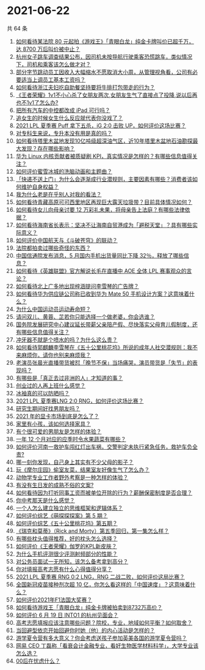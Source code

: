 # 2021-06-22

共 64 条

<!-- BEGIN -->
<!-- 最后更新时间 Tue Jun 22 2021 08:13:14 GMT+0800 (China Standard Time) -->

1. [如何看待某法院 80 元起拍《游戏王》「青眼白龙」纯金卡牌叫价已超千万，达 8700
   万后叫价被中止？](https://www.zhihu.com/question/466353604)
2. [杭州女子跳车调查结果公布，因司机未按导航行驶乘客恐慌跳车，类似情况下，司机和乘客该怎么做才对？](https://www.zhihu.com/question/466324039)
3. [部分字节跳动员工因收入大幅缩水不愿取消大小周，从管理视角看，公司有必要适当上调员工基本工资吗？](https://www.zhihu.com/question/465515777)
4. [如何看待浙江夫妇吃自助餐坚持要将牛排打包带走的行为？](https://www.zhihu.com/question/465511011)
5. [《王者荣耀》1v1不小心杀了女朋友两次,女朋友生气了直接点了投降,说以后再也不1v1了怎么办?](https://www.zhihu.com/question/465443786)
6. [把所有汽车的中控都改成 iPad 可行吗？](https://www.zhihu.com/question/26640735)
7. [追女生的时候女生什么反应就代表你没戏了？](https://www.zhihu.com/question/437267039)
8. [2021 LPL 夏季赛 Puff 拿下五杀，iG 2:0 击败
   UP，如何评价这场比赛？](https://www.zhihu.com/question/466382286)
9. [对专科生来说，专升本没有用是真的吗？](https://www.zhihu.com/question/456766596)
10. [如何看待塔里木盆地发现10亿吨级超深油气区，近10年塔里木盆地石油勘探最大发现？存在哪些影响？](https://www.zhihu.com/question/465756160)
11. [华为 Linux 内核贡献者被质疑刷
    KPI，真实情况是怎样的？有哪些信息值得关注？](https://www.zhihu.com/question/466111598)
12. [如何评价蜜雪冰城的洗脑动画和主题曲？](https://www.zhihu.com/question/466309186)
13. [「快递不送上门」为什么会逐渐成行业潜规则，主要因素有哪些？消费者该如何维护自身权益？](https://www.zhihu.com/question/466340505)
14. [我为什么老是在乎别人对我的看法？](https://www.zhihu.com/question/451987588)
15. [如何看待青藏高原可可西里地区再现巨大露天垃圾带？目前具体情况如何？](https://www.zhihu.com/question/466184215)
16. [如何看待女儿向母亲讨要 12
    万彩礼未果，将母亲告上法庭？有哪些法律依据？](https://www.zhihu.com/question/466079009)
17. [如何看待海南省长表示：坚决不让海南自贸港成为「避税天堂」？具有哪些实际意义？](https://www.zhihu.com/question/466284419)
18. [如何评价中国航天与《斗破苍穹》的联动？](https://www.zhihu.com/question/465538922)
19. [法院都拍卖过哪些奇怪的东西？](https://www.zhihu.com/question/299977989)
20. [中国信通院发布消息，5 月国内手机出货量同比下降
    32％，释放了哪些信息？](https://www.zhihu.com/question/465502394)
21. [如何看待《英雄联盟》官方解说长毛在直播中 AOE 全体 LPL
    赛事观众的言论？](https://www.zhihu.com/question/466051512)
22. [如何看待北上广多地出现梓涵提问李雪琴的广告牌？](https://www.zhihu.com/question/465101848)
23. [如何看待华为供应链公司称已收到华为 Mate 50
    手机设计方案？这意味着什么？](https://www.zhihu.com/question/466148710)
24. [为什么中国运动员运动寿命短？](https://www.zhihu.com/question/50191573)
25. [请问双儿、黄蓉、芷若你只能选择一个做老婆，你会选谁？](https://www.zhihu.com/question/466002351)
26. [国务院发展研究中心建议延长带薪父亲陪产假、尽快落实父母育儿假制度，还有哪些信息值得关注？](https://www.zhihu.com/question/466283998)
27. [冲牙器不就是个喷水的吗？为什么这么贵？](https://www.zhihu.com/question/385465810)
28. [如何看待郭麒麟李雪琴在《五十公里桃花坞》所说的成年人社交潜规则：我不来麻烦你，请你也别来麻烦我？](https://www.zhihu.com/question/466111211)
29. [老演员张晨光直播带货被怼「晚节不保」当场痛哭，演员带货是「失节」的表现吗？](https://www.zhihu.com/question/465949886)
30. [有哪些是「真正去过非洲的人」才知道的事？](https://www.zhihu.com/question/463859117)
31. [创业过的人再上班什么感觉？](https://www.zhihu.com/question/458719620)
32. [冰袖真的可以防晒吗？](https://www.zhihu.com/question/324378524)
33. [2021 LPL 夏季赛LNG 2:0
    RNG，如何评价这场比赛？](https://www.zhihu.com/question/466163543)
34. [研究生期间好找男朋友吗？](https://www.zhihu.com/question/393637489)
35. [2021 年的显卡市场到底是怎么了？](https://www.zhihu.com/question/465783055)
36. [家里有小孩，该如何选择家具？](https://www.zhihu.com/question/287257063)
37. [有个很可爱的男朋友是怎样的体验？](https://www.zhihu.com/question/27765219)
38. [一年 12 个月对应的应季时令水果蔬菜有哪些？](https://www.zhihu.com/question/21026884)
39. [如何评价河南一救护车闯红灯出车祸，交警判定未执行紧急任务，救护车负全责?](https://www.zhihu.com/question/465874196)
40. [哪一刻你发现，自己身上其实有不少父母的影子？](https://www.zhihu.com/question/465552513)
41. [玩《摩尔庄园》偷室友菜，结果室友好像生气了怎么办？](https://www.zhihu.com/question/463770388)
42. [动物学专业工作者野外考察是一种怎样的体验？](https://www.zhihu.com/question/52589324)
43. [有没有生日发的成熟不俗的文案?](https://www.zhihu.com/question/413422913)
44. [如何看待因为打听同事工资而被单位开除的行为？薪酬保密制度是否合理？](https://www.zhihu.com/question/466073910)
45. [你中考那天是什么感觉？](https://www.zhihu.com/question/387881309)
46. [一个人怎么建立独立的思维框架和逻辑体系？](https://www.zhihu.com/question/442047678)
47. [如何评价综艺《萌探探探案》第 5 期？](https://www.zhihu.com/question/465842205)
48. [如何评价综艺《五十公里桃花坞》第五期？](https://www.zhihu.com/question/465948121)
49. [《瑞克和莫蒂》（Rick and
    Morty）第五季回归，第一集怎么样？](https://www.zhihu.com/question/466279343)
50. [有哪些枕头值得推荐，好的枕头怎么选择？](https://www.zhihu.com/question/27206297)
51. [如何评价《王者荣耀》伽罗的KPL新皮肤？](https://www.zhihu.com/question/464788987)
52. [为什么手机评测很少评测射频部分的性能？](https://www.zhihu.com/question/465837362)
53. [对公务员面试一无所知，该怎么备考拿到高分？](https://www.zhihu.com/question/366961967)
54. [你对填报高考志愿有什么心得值得分享？](https://www.zhihu.com/question/19651181)
55. [2021 LPL 夏季赛 RNG 0:2 LNG，RNG
    二战二败，如何评价这局比赛？](https://www.zhihu.com/question/466171736)
56. [全国新冠疫苗接种剂次超 10
    亿，你怎么看这样的「中国速度」？这意味着什么？](https://www.zhihu.com/question/466136436)
57. [如何评价2021年F1法国大奖赛？](https://www.zhihu.com/question/463458935)
58. [如何看待游戏王「青眼白龙」纯金卡牌被拍卖到8732万高价？](https://www.zhihu.com/question/466359089)
59. [如何评价 6 月 19 日 INTO1 的杭州见面会？](https://www.zhihu.com/question/466005917)
60. [高考志愿填报应该注意哪些问题？院校，专业，地域如何平衡？如何取舍？](https://www.zhihu.com/question/462670569)
61. [当回避型依恋开始回避你时她（他）的内心活动是怎样的？](https://www.zhihu.com/question/337217828)
62. [游学夏令营有多大意义？你会考虑送孩子参加英美各国的游学夏令营吗？](https://www.zhihu.com/question/462876869)
63. [网易 CEO
    丁磊称「看衰会计金融专业，看好生物医学材料科学」，大学专业该怎么选？](https://www.zhihu.com/question/466254911)
64. [00后在忧虑什么？](https://www.zhihu.com/question/393450972)

<!-- END -->
